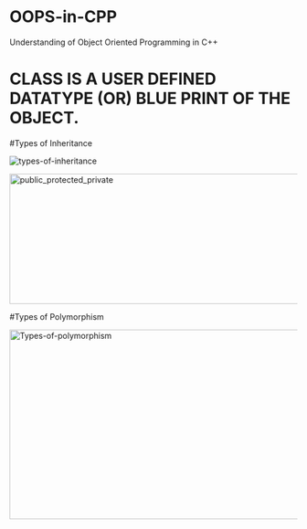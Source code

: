 # OOPS-in-CPP
Understanding of Object Oriented Programming in C++

# CLASS IS A USER DEFINED DATATYPE (OR) BLUE PRINT OF THE OBJECT.

#Types of Inheritance


![types-of-inheritance](https://github.com/user-attachments/assets/2d0ce65a-e2e1-4530-9370-90da49a7cd33)

<img width="576" height="228" alt="public_protected_private" src="https://github.com/user-attachments/assets/ff85715c-57ff-457a-b262-4bea25d862e0" />

#Types of Polymorphism


<img width="598" height="332" alt="Types-of-polymorphism" src="https://github.com/user-attachments/assets/13bc86e6-6133-435d-b66d-02709ade304e" />

